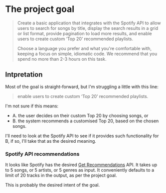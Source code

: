 # The project goal

> Create a basic application that integrates with the Spotify API to allow users to search for songs by title, display the search results in a grid or list format, provide pagination to load more results, and enable users to create custom ‘Top 20’ recommended playlists.
> 
> Choose a language you prefer and what you're comfortable with, keeping a focus on simple, idiomatic code. We recommend that you spend no more than 2-3 hours on this task.

## Intpretation

Most of the goal is straight-forward, but I'm struggling a little with this line:

> enable users to create custom ‘Top 20’ recommended playlists.

I'm not sure if this means:

- A. the user decides on their custom Top 20 by choosing songs, or
- B. the system recommends a customised Top 20, based on the chosen songs.

I'll need to look at the Spotify API to see if it provides such functionality for B, if so, I'll take that as the desired meaning.

### Spotify API recommendations

It looks like Spotify has the desired [Get Recommendations](https://developer.spotify.com/documentation/web-api/reference/get-recommendations) API. It takes up to 5 songs, or 5 artists, or 5 genres as input. It conveniently defaults to a limit of 20 tracks in the output, as per the project goal.

This is probably the desired intent of the goal.